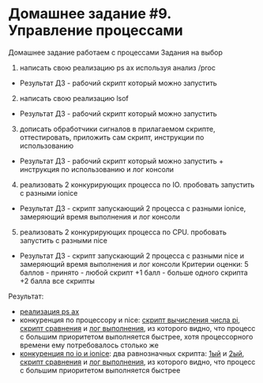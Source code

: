 # Домашнее задание #9. Управление процессами

Домашнее задание
работаем с процессами
Задания на выбор
1) написать свою реализацию ps ax используя анализ /proc
- Результат ДЗ - рабочий скрипт который можно запустить
2) написать свою реализацию lsof
- Результат ДЗ - рабочий скрипт который можно запустить
3) дописать обработчики сигналов в прилагаемом скрипте, оттестировать, приложить сам скрипт, инструкции по использованию
- Результат ДЗ - рабочий скрипт который можно запустить + инструкция по использованию и лог консоли
4) реализовать 2 конкурирующих процесса по IO. пробовать запустить с разными ionice
- Результат ДЗ - скрипт запускающий 2 процесса с разными ionice, замеряющий время выполнения и лог консоли
5) реализовать 2 конкурирующих процесса по CPU. пробовать запустить с разными nice
- Результат ДЗ - скрипт запускающий 2 процесса с разными nice и замеряющий время выполнения и лог консоли
Критерии оценки: 5 баллов - принято - любой скрипт
+1 балл - больше одного скрипта
+2 балла все скрипты

Результат:
- [реализация ps ax](psax.sh)
- конкуренция по процессору и nice: [скрипт вычисления числа pi](nice/calc_pi.sh), 
[скрипт сравнения](nice/compare.sh) и [лог выполнения](nice/log.txt), из которого видно, 
что процесс с большим приоритетом выполняется быстрее, хотя процессорного времени ему потребовалось столько же
- [конкуренция по io и ionice](ionice): два равнозначных скрипта: [1ый](ionice/nice.sh) и [2ый](ionice/notnice.sh), 
[скрипт сравнения](ionice/compare.sh) и [лог выполнения](ionice/log.txt), 
из которого видно, что процесс с большим приоритетом выполняется быстрее
